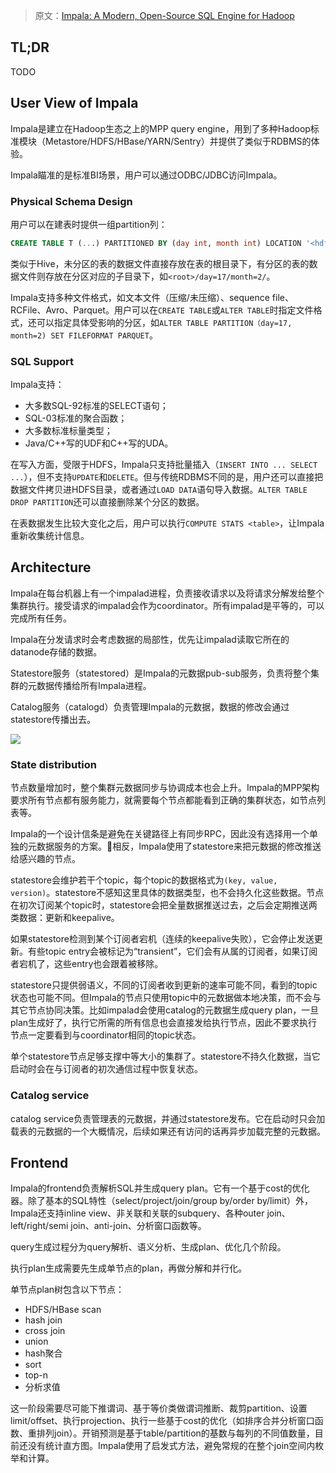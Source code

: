 > 原文：[Impala: A Modern, Open-Source SQL Engine for Hadoop](https://2013.berlinbuzzwords.de/sites/2013.berlinbuzzwords.de/files/slides/Impala%20tech%20talk.pdf)

## TL;DR

TODO

<!--more-->

## User View of Impala

Impala是建立在Hadoop生态之上的MPP query engine，用到了多种Hadoop标准模块（Metastore/HDFS/HBase/YARN/Sentry）并提供了类似于RDBMS的体验。

Impala瞄准的是标准BI场景，用户可以通过ODBC/JDBC访问Impala。

### Physical Schema Design

用户可以在建表时提供一组partition列：

```sql
CREATE TABLE T (...) PARTITIONED BY (day int, month int) LOCATION '<hdfs-path>' STORED AS PARQUET;
```

类似于Hive，未分区的表的数据文件直接存放在表的根目录下，有分区的表的数据文件则存放在分区对应的子目录下，如`<root>/day=17/month=2/`。

Impala支持多种文件格式，如文本文件（压缩/未压缩）、sequence file、RCFile、Avro、Parquet。用户可以在`CREATE TABLE`或`ALTER TABLE`时指定文件格式，还可以指定具体受影响的分区，如`ALTER TABLE PARTITION（day=17, month=2) SET FILEFORMAT PARQUET`。

### SQL Support

Impala支持：
- 大多数SQL-92标准的SELECT语句；
- SQL-03标准的聚合函数；
- 大多数标准标量类型；
- Java/C++写的UDF和C++写的UDA。

在写入方面，受限于HDFS，Impala只支持批量插入（`INSERT INTO ... SELECT ...`），但不支持`UPDATE`和`DELETE`。但与传统RDBMS不同的是，用户还可以直接把数据文件拷贝进HDFS目录，或者通过`LOAD DATA`语句导入数据。`ALTER TABLE DROP PARTITION`还可以直接删除某个分区的数据。

在表数据发生比较大变化之后，用户可以执行`COMPUTE STATS <table>`，让Impala重新收集统计信息。

## Architecture

Impala在每台机器上有一个impalad进程，负责接收请求以及将请求分解发给整个集群执行。接受请求的impalad会作为coordinator。所有impalad是平等的，可以完成所有任务。

Impala在分发请求时会考虑数据的局部性，优先让impalad读取它所在的datanode存储的数据。

Statestore服务（statestored）是Impala的元数据pub-sub服务，负责将整个集群的元数据传播给所有Impala进程。

Catalog服务（catalogd）负责管理Impala的元数据，数据的修改会通过statestore传播出去。

![](https://fuzhe-pics.oss-cn-beijing.aliyuncs.com/2020-12/impala-01.jpg)

### State distribution

节点数量增加时，整个集群元数据同步与协调成本也会上升。Impala的MPP架构要求所有节点都有服务能力，就需要每个节点都能看到正确的集群状态，如节点列表等。

Impala的一个设计信条是避免在关键路径上有同步RPC，因此没有选择用一个单独的元数据服务的方案。相反，Impala使用了statestore来把元数据的修改推送给感兴趣的节点。

statestore会维护若干个topic，每个topic的数据格式为`(key, value, version)`。statestore不感知这里具体的数据类型，也不会持久化这些数据。节点在初次订阅某个topic时，statestore会把全量数据推送过去，之后会定期推送两类数据：更新和keepalive。

如果statestore检测到某个订阅者宕机（连续的keepalive失败），它会停止发送更新。有些topic entry会被标记为“transient”，它们会有从属的订阅者，如果订阅者宕机了，这些entry也会跟着被移除。

statestore只提供弱语义，不同的订阅者收到更新的速率可能不同，看到的topic状态也可能不同。但Impala的节点只使用topic中的元数据做本地决策，而不会与其它节点协同决策。比如impalad会使用catalog的元数据生成query plan，一旦plan生成好了，执行它所需的所有信息也会直接发给执行节点，因此不要求执行节点一定要看到与coordinator相同的topic状态。

单个statestore节点足够支撑中等大小的集群了。statestore不持久化数据，当它启动时会在与订阅者的初次通信过程中恢复状态。

### Catalog service

catalog service负责管理表的元数据，并通过statestore发布。它在启动时只会加载表的元数据的一个大概情况，后续如果还有访问的话再异步加载完整的元数据。

## Frontend

Impala的frontend负责解析SQL并生成query plan。它有一个基于cost的优化器。除了基本的SQL特性（select/project/join/group by/order by/limit）外，Impala还支持inline view、非关联和关联的subquery、各种outer join、left/right/semi join、anti-join、分析窗口函数等。

query生成过程分为query解析、语义分析、生成plan、优化几个阶段。

执行plan生成需要先生成单节点的plan，再做分解和并行化。

单节点plan树包含以下节点：
- HDFS/HBase scan
- hash join
- cross join
- union
- hash聚合
- sort
- top-n
- 分析求值

这一阶段需要尽可能下推谓词、基于等价类做谓词推断、裁剪partition、设置limit/offset、执行projection、执行一些基于cost的优化（如排序合并分析窗口函数、重排列join）。开销预测是基于table/partition的基数与每列的不同值数量，目前还没有统计直方图。Impala使用了启发式方法，避免常规的在整个join空间内枚举和计算。

